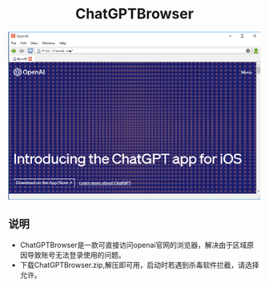 <div align="center">

<h1 align="center">ChatGPTBrowser</h1>

![chatgptbrowser](./chatgptbrowser.png)

</div>

## 说明

-  ChatGPTBrowser是一款可直接访问openai官网的浏览器，解决由于区域原因导致账号无法登录使用的问题。
- 下载ChatGPTBrowser.zip,解压即可用，启动时若遇到杀毒软件拦截，请选择允许。












